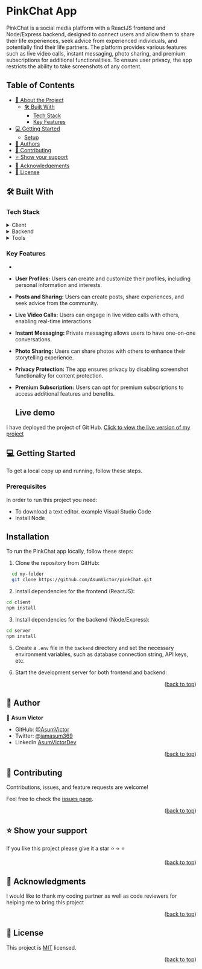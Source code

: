 # PinkChat App

PinkChat is a social media platform with a ReactJS frontend and Node/Express backend, designed to connect users and allow them to share their life experiences, seek advice from experienced individuals, and potentially find their life partners. The platform provides various features such as live video calls, instant messaging, photo sharing, and premium subscriptions for additional functionalities. To ensure user privacy, the app restricts the ability to take screenshots of any content.

## Table of Contents

- [📖 About the Project](#about-project)
  - [🛠 Built With](#built-with)
    - [Tech Stack](#tech-stack)
    - [Key Features](#key-features)
- [💻 Getting Started](#getting-started)
  - [Setup](#setup)
- [👥 Authors](#author)
- [🤝 Contributing](#contributing)
- [⭐️ Show your support](#support)
- [🙏 Acknowledgements](#acknowledgements)
- [📝 License](#license)



## 🛠 Built With <a name="built-with"></a>

### Tech Stack <a name="tech-stack"></a>

<details>
  <summary>Client</summary>
  <ul>
    <li><a href="https://reactjs.org/">React</a></li>
  </ul>
</details>
<details>
  <summary>Backend</summary>
  <ul>
    <li><a href="https://reactjs.org/">NodeJs / Express</a></li>
  </ul>
</details>
<details>
  <summary>Tools</summary>
  <ul>
    <li><a href="https://reactjs.org/">AWS S3</a></li>
    <li><a href="https://reactjs.org/">Cloudinary</a></li>
       <li><a href="https://reactjs.org/">Mongodb</a></li>
  </ul>
</details>

### Key Features <a name="key-features"></a>

-
- **User Profiles:** Users can create and customize their profiles, including personal information and interests.
- **Posts and Sharing:** Users can create posts, share experiences, and seek advice from the community.
- **Live Video Calls:** Users can engage in live video calls with others, enabling real-time interactions.
- **Instant Messaging:** Private messaging allows users to have one-on-one conversations.
- **Photo Sharing:** Users can share photos with others to enhance their storytelling experience.
- **Privacy Protection:** The app ensures privacy by disabling screenshot functionality for content protection.
- **Premium Subscription:** Users can opt for premium subscriptions to access additional features and benefits.

  ## Live demo <a name="key-features"></a>

I have deployed the project of Git Hub. [Click to view the live version of my project]() 

## 💻 Getting Started <a name="getting-started"></a>

To get a local copy up and running, follow these steps.

### Prerequisites

In order to run this project you need:

<ul>
    <li>To download a text editor. example Visual Studio Code</li>
     <li>Install Node</li>
  </ul>

## Installation

To run the PinkChat app locally, follow these steps:

1. Clone the repository from GitHub:
```sh
  cd my-folder
  git clone https://github.com/AsumVictor/pinkChat.git
```
2. Install dependencies for the frontend (ReactJS):
```sh
cd client
npm install
```
3. Install dependencies for the backend (Node/Express):
```sh
cd server
npm install
```

5. Create a `.env` file in the `backend` directory and set the necessary environment variables, such as database connection string, API keys, etc.

6. Start the development server for both frontend and backend:

<p align="right">(<a href="#readme-top">back to top</a>)</p>

<!-- AUTHOR -->

## 👥 Author <a name="author"></a>

👤 **Asum Victor**

- GitHub: [@AsumVictor](https://github.com/AsumVictor)
- Twitter: [@iamasum369](https://twitter.com/iamasum369)
- LinkedIn [AsumVictorDev](https://www.linkedin.com/in/victorasumdev/)

<p align="right">(<a href="#readme-top">back to top</a>)</p>

## 🤝 Contributing <a name="contributing"></a>

Contributions, issues, and feature requests are welcome!

Feel free to check the [issues page](../../issues/).

<p align="right">(<a href="#readme-top">back to top</a>)</p>

## ⭐️ Show your support <a name="support"></a>

If you like this project please give it a star ⭐️ ⭐️ ⭐️

<p align="right">(<a href="#readme-top">back to top</a>)</p>

## 🙏 Acknowledgments <a name="acknowledgements"></a>

I would like to thank my coding partner as well as code reviewers for helping me to bring this project

<p align="right">(<a href="#readme-top">back to top</a>)</p>

## 📝 License <a name="license"></a>

This project is [MIT](./LICENSE) licensed.

<p align="right">(<a href="#readme-top">back to top</a>)</p>
